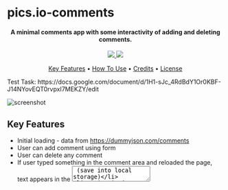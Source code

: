# pics.io-comments

<h4 align="center">A minimal comments app with some interactivity of adding and deleting comments.</h4>

<p align="center">
  <a href="https://img.shields.io/badge/stack-React-blue">
	  <img src="https://img.shields.io/badge/stack-React-blue">
	</a>
<a href="https://img.shields.io/badge/stack-JS-brightgreen">
	<img src="https://img.shields.io/badge/stack-JS-brightgreen">
	</a>
</p>

<p align="center">
  <a href="#key-features">Key Features</a> •
  <a href="#how-to-use">How To Use</a> •
  <a href="#credits">Credits</a> •
  <a href="#license">License</a>
</p>

<p>Test Task: https://docs.google.com/document/d/1H1-sJc_4RdBdY1Or0KBF-J14NYovEQT0rvpxI7MEKZY/edit</p>

![screenshot](../pics.io-comments/src/images/screenshot.png)

## Key Features

- Initial loading - data from https://dummyjson.com/comments
- User can add comment using form
- User can delete any comment
- If user typed something in the comment area and reloaded the page, text appears in the <textarea> (save into local storage)
- Design is just example (no need pixel perfect :))

## How To Use

To clone and run this application, you'll need [Git](https://git-scm.com) and [Node.js](https://nodejs.org/en/download/) (which comes with [npm](http://npmjs.com)) installed on your computer. From your command line:

```bash
# Clone this repository
$ git clone https://github.com/pra78/pics.io-comments.git

# Go into the repository
$ cd pics.io-comments

# Install dependencies
$ npm install

# Run the app
$ npm start
```

> **Note**
> If you're using Linux Bash for Windows, [see this guide](https://www.howtogeek.com/261575/how-to-run-graphical-linux-desktop-applications-from-windows-10s-bash-shell/) or use `node` from the command prompt.

## Credits

This software uses the following open source packages:

- [Node.js](https://nodejs.org/)

## License

MIT

---

> GitHub [@pra78](https://github.com/pra78) &nbsp;&middot;&nbsp;

